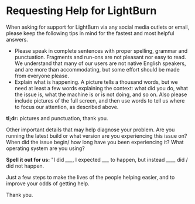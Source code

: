 # Requesting Help for LightBurn

When asking for support for LightBurn via any social media outlets or email, please keep the following tips in mind for the fastest and most helpful answers.

* Please speak in complete sentences with proper spelling, grammar and punctuation. Fragments and run-ons are not pleasant nor easy to read. We understand that many of  our users are not native English speakers, and are more than accommodating, but some effort should be made from everyone please.
* Explain what is happening. A picture tells a thousand words, but we need at least a few words explaining the context: what did you do, what the issue is, what the machine is or is not doing, and so on. Also please include pictures of the full screen, and then use words to tell us where to focus our attention, as described above.

**tl;dr:** pictures and punctuation, thank you.

Other important details that may help diagnose your problem.  Are you running the latest build or what version are you experiencing this issue on?  When did the issue begin/ how long have you been experiencing it?  What operating system are you using?

**Spell it out for us:**  "I did *___*, I expected *___* to happen, but instead *____* did / did not happen.

Just a few steps to make the lives of the people helping easier, and to improve your odds of getting help.

Thank you.